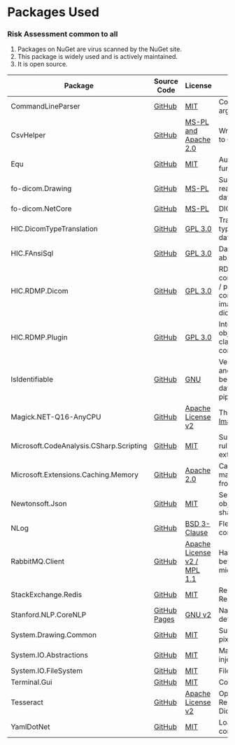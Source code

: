 # Packages Used

### Risk Assessment common to all

1. Packages on NuGet are virus scanned by the NuGet site.
1. This package is widely used and is actively maintained.
1. It is open source.

| Package                                 | Source Code                                                                | License                                                                                             | Purpose                                                                                     |
| --------------------------------------- | -------------------------------------------------------------------------- | --------------------------------------------------------------------------------------------------- | ------------------------------------------------------------------------------------------- |
| CommandLineParser                       | [GitHub](https://github.com/commandlineparser/commandline)                 | [MIT](https://opensource.org/licenses/MIT)                                                          | Command line argument parsing                                                               |
| CsvHelper                               | [GitHub](https://github.com/JoshClose/CsvHelper)                           | [MS-PL and Apache 2.0](https://github.com/JoshClose/CsvHelper/blob/master/LICENSE.txt)              | Writing reports out to CSV reports                                                          |
| Equ                                     | [GitHub](https://github.com/thedmi/Equ)                                    | [MIT](https://opensource.org/licenses/MIT)                                                          | Automatic equality functions                                                                |
| fo-dicom.Drawing                        | [GitHub](https://github.com/fo-dicom/fo-dicom)                             | [MS-PL](https://opensource.org/licenses/MS-PL)                                                      | Support library for reading DICOM pixel data                                                |
| fo-dicom.NetCore                        | [GitHub](https://github.com/fo-dicom/fo-dicom)                             | [MS-PL](https://opensource.org/licenses/MS-PL)                                                      | DICOM Library                                                                               |
| HIC.DicomTypeTranslation                | [GitHub](https://github.com/HicServices/DicomTypeTranslation)              | [GPL 3.0](https://www.gnu.org/licenses/gpl-3.0.html)                                                | Translate dicom types into C# / database types                                              |
| HIC.FAnsiSql                            | [GitHub](https://github.com/HicServices/FansiSql)                          | [GPL 3.0](https://www.gnu.org/licenses/gpl-3.0.html)                                                | Database abstraction layer                                                                  |
| HIC.RDMP.Dicom                          | [GitHub](https://github.com/HicServices/RdmpDicom)                         | [GPL 3.0](https://www.gnu.org/licenses/gpl-3.0.html)                                                | RDMP Plugin containing data load / pipeline components for imaging, reading dicom files etc |
| HIC.RDMP.Plugin                         | [GitHub](https://github.com/HicServices/RDMP)                              | [GPL 3.0](https://www.gnu.org/licenses/gpl-3.0.html)                                                | Interact with RDMP objects, base classes for plugin components etc                          |
| IsIdentifiable                          | [GitHub](https://github.com/SMI/IsIdentifiable)                            | [GNU](https://github.com/SMI/IsIdentifiable/blob/main/LICENSE)                                      | Verifies that anonymisation has been successful in data extraction pipeline                 |
| Magick.NET-Q16-AnyCPU                   | [GitHub](https://github.com/dlemstra/Magick.NET)                           | [Apache License v2](https://github.com/dlemstra/Magick.NET/blob/main/License.txt)                   | The .NET library for [ImageMagick](https://imagemagick.org/index.php)                       |
| Microsoft.CodeAnalysis.CSharp.Scripting | [GitHub](https://github.com/dotnet/roslyn)                                 | [MIT](https://opensource.org/licenses/MIT)                                                          | Supports dynamic rules for cohort extraction logic                                          |
| Microsoft.Extensions.Caching.Memory     | [GitHub](https://github.com/dotnet/extensions)                             | [Apache 2.0](https://www.nuget.org/packages/Microsoft.Extensions.Caching.Memory/3.1.7/License)      | Caching ID mappings retrieved from Redis/MySQL                                              |
| Newtonsoft.Json                         | [GitHub](https://github.com/JamesNK/Newtonsoft.Json)                       | [MIT](https://opensource.org/licenses/MIT)                                                          | Serialization of objects for sharing/transmission                                           |
| NLog                                    | [GitHub](https://github.com/NLog/NLog)                                     | [BSD 3-Clause](https://github.com/NLog/NLog/blob/dev/LICENSE.txt)                                   | Flexible user configurable logging                                                          |
| RabbitMQ.Client                         | [GitHub](https://github.com/rabbitmq/rabbitmq-dotnet-client)               | [Apache License v2 / MPL 1.1](https://github.com/rabbitmq/rabbitmq-dotnet-client/blob/main/LICENSE) | Handles messaging between microservices                                                     |
| StackExchange.Redis                     | [GitHub](https://github.com/StackExchange/StackExchange.Redis)             | [MIT](https://opensource.org/licenses/MIT)                                                          | Required for RedisSwapper                                                                   |
| Stanford.NLP.CoreNLP                    | [GitHub Pages](https://sergey-tihon.github.io/Stanford.NLP.NET/)           | [GNU v2](https://github.com/sergey-tihon/Stanford.NLP.NET/blob/master/LICENSE.txt)                  | Name / Organisation detection in text                                                       |
| System.Drawing.Common                   | [GitHub](https://github.com/dotnet/corefx)                                 | [MIT](https://opensource.org/licenses/MIT)                                                          | Supports reading pixel data                                                                 |
| System.IO.Abstractions                  | [GitHub](https://github.com/System-IO-Abstractions/System.IO.Abstractions) | [MIT](https://opensource.org/licenses/MIT)                                                          | Makes file system injectable in tests                                                       |
| System.IO.FileSystem                    | [GitHub](https://github.com/dotnet/corefx)                                 | [MIT](https://opensource.org/licenses/MIT)                                                          | File I/O                                                                                    |
| Terminal.Gui                            | [GitHub](https://github.com/migueldeicaza/gui.cs/)                         | [MIT](https://opensource.org/licenses/MIT)                                                          | Console GUI library                                                                         |
| Tesseract                               | [GitHub](https://github.com/charlesw/tesseract/)                           | [Apache License v2](https://github.com/charlesw/tesseract/blob/master/LICENSE.txt)                  | Optical Character Recognition in Dicom Pixel data                                           |
| YamlDotNet                              | [GitHub](https://github.com/aaubry/YamlDotNet)                             | [MIT](https://opensource.org/licenses/MIT)                                                          | Loading configuration files                                                                 |

